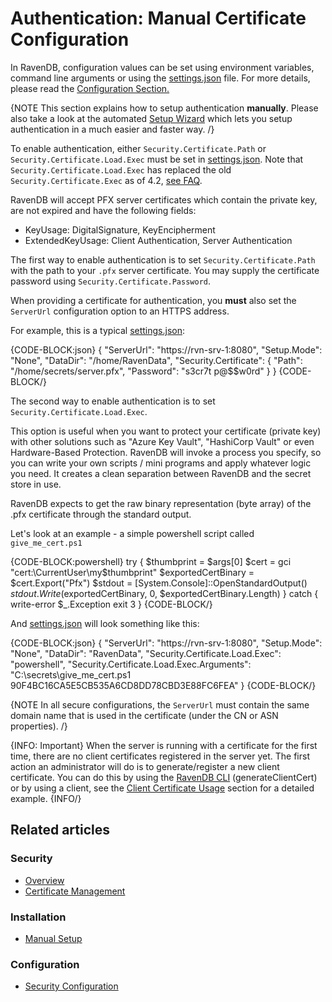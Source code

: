 # Authentication: Manual Certificate Configuration

In RavenDB, configuration values can be set using environment variables, command line arguments or using the [settings.json](../../configuration/configuration-options#json) file. For more details, please read the [Configuration Section.](../../configuration/configuration-options)  

{NOTE This section explains how to setup authentication **manually**. Please also take a look at the automated [Setup Wizard](../../../start/installation/setup-wizard) which lets you setup authentication in a much easier and faster way. /}

To enable authentication, either `Security.Certificate.Path` or `Security.Certificate.Load.Exec` must be set in [settings.json](../../configuration/configuration-options#json). Note that 
`Security.Certificate.Load.Exec` has replaced the old `Security.Certificate.Exec` as of 4.2, [see FAQ](../../../server/security/common-errors-and-faq#automatic-cluster-certificate-renewal-following-migration-to-4.2).

RavenDB will accept PFX server certificates which contain the private key, are not expired and have the following fields:

- KeyUsage: DigitalSignature, KeyEncipherment
- ExtendedKeyUsage: Client Authentication, Server Authentication

The first way to enable authentication is to set `Security.Certificate.Path` with the path to your `.pfx` server certificate. You may supply the certificate password using `Security.Certificate.Password`. 

When providing a certificate for authentication, you **must** also set the `ServerUrl` configuration option to an HTTPS address.

For example, this is a typical [settings.json](../../configuration/configuration-options#json):

{CODE-BLOCK:json}
{
    "ServerUrl": "https://rvn-srv-1:8080",
    "Setup.Mode": "None",
    "DataDir": "/home/RavenData",
    "Security.Certificate": {
        "Path": "/home/secrets/server.pfx",
        "Password": "s3cr7t p@$$w0rd"
    }
} 
{CODE-BLOCK/}

The second way to enable authentication is to set `Security.Certificate.Load.Exec`. 

This option is useful when you want to protect your certificate (private key) with other solutions such as "Azure Key Vault", "HashiCorp Vault" or even Hardware-Based Protection. RavenDB will invoke a process you specify, so you can write your own scripts / mini programs and apply whatever logic you need. It creates a clean separation between RavenDB and the secret store in use.

RavenDB expects to get the raw binary representation (byte array) of the .pfx certificate through the standard output.

Let's look at an example - a simple powershell script called `give_me_cert.ps1`

{CODE-BLOCK:powershell}
try
{
    $thumbprint = $args[0]
    $cert = gci "cert:\CurrentUser\my\$thumbprint"
    $exportedCertBinary = $cert.Export("Pfx")
    $stdout = [System.Console]::OpenStandardOutput()
    $stdout.Write($exportedCertBinary, 0, $exportedCertBinary.Length)
}
catch
{
    write-error $_.Exception
    exit 3
}
{CODE-BLOCK/}

And [settings.json](../../configuration/configuration-options#json) will look something like this:

{CODE-BLOCK:json}
{
    "ServerUrl": "https://rvn-srv-1:8080",
    "Setup.Mode": "None",
    "DataDir": "RavenData",
    "Security.Certificate.Load.Exec": "powershell",
    "Security.Certificate.Load.Exec.Arguments": "C:\\secrets\\give_me_cert.ps1 90F4BC16CA5E5CB535A6CD8DD78CBD3E88FC6FEA"
}
{CODE-BLOCK/}

{NOTE In all secure configurations, the `ServerUrl` must contain the same domain name that is used in the certificate (under the CN or ASN properties). /}

{INFO: Important}
When the server is running with a certificate for the first time, there are no client certificates registered in the server yet. The first action an administrator will do is to generate/register a new client certificate.
You can do this by using the [RavenDB CLI](../../../server/administration/cli#generateclientcert) (generateClientCert) or by using a client, see the [Client Certificate Usage](../../../server/security/authentication/client-certificate-usage) section for a detailed example.
{INFO/}

## Related articles

### Security

- [Overview](../../../server/security/overview)
- [Certificate Management](../../../server/security/authentication/certificate-management)

### Installation

- [Manual Setup](../../../start/installation/manual)

### Configuration

- [Security Configuration](../../../server/configuration/security-configuration)
